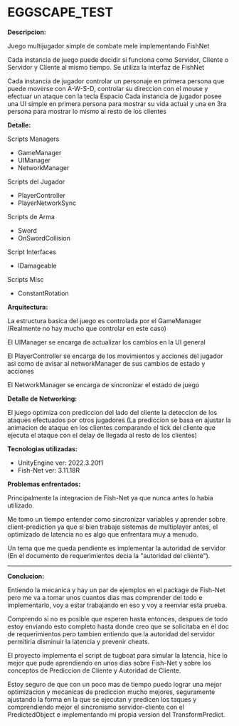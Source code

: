 # EGGSCAPE_TEST

**Descripcion:**

Juego multijugador simple de combate mele implementando FishNet

Cada instancia de juego puede decidir si funciona como Servidor, Cliente o Servidor y Cliente al mismo tiempo. 
Se utiliza la interfaz de FishNet

Cada instancia de jugador controlar un personaje en primera persona que puede moverse con A-W-S-D, controlar su direccion con el mouse y efectuar un ataque con la tecla Espacio
Cada instancia de jugador posee una UI simple en primera persona para mostrar su vida actual y una en 3ra persona para mostrar lo mismo al resto de los clientes

**Detalle:**

Scripts Managers
 - GameManager
 - UIManager
 - NetworkManager

 Scripts del Jugador
 - PlayerController
 - PlayerNetworkSync

Scripts de Arma
- Sword
- OnSwordCollision

Script Interfaces
- IDamageable

 Scripts Misc
 - ConstantRotation

**Arquitectura:**

La estructura basica del juego es controlada por el GameManager
(Realmente no hay mucho que controlar en este caso)

El UIManager se encarga de actualizar los cambios en la UI general

El PlayerController se encarga de los movimientos y acciones del jugador asi como de avisar al networkManager de sus cambios de estado y acciones

El NetworkManager se encarga de sincronizar el estado de juego

**Detalle de Networking:**

El juego optimiza con prediccion del lado del cliente la deteccion de los ataques efectuados por otros jugadores (La prediccion se basa en ajustar la animacion de ataque en los clientes comparando el tick del cliente que ejecuta el ataque con el delay de llegada al resto de los clientes)

**Tecnologias utilizadas:**

- UnityEngine ver: 2022.3.20f1
- Fish-Net ver: 3.11.18R

**Problemas enfrentados:**

Principalmente la integracion de Fish-Net ya que nunca antes lo habia utilizado.

Me tomo un tiempo entender como sincronizar variables y aprender sobre client-prediction ya que si bien trabaje sistemas de multiplayer antes, el optimizado de latencia no es algo que enfrentara muy a menudo.

Un tema que me queda pendiente es implementar la autoridad de servidor (En el documento de requerimientos decia la "autoridad del cliente").

- - - - - - - - - - - - - - - - - - - - - - 

**Conclucion:**

Entiendo la mecanica y hay un par de ejemplos en el package de Fish-Net pero me va a tomar unos cuantos dias mas comprender del todo e implementarlo, voy a estar trabajando en eso y voy a reenviar esta prueba.

Comprendo si no es posible que esperen hasta entonces, despues de todo estoy enviando esto completo hasta donde creo que se solicitaba en el doc de requerimientos pero tambien entiendo que la autoridad del servidor permitiria disminuir la latencia y prevenir cheats.

El proyecto implementa el script de tugboat para simular la latencia, hice lo mejor que pude aprendiendo en unos dias sobre Fish-Net y sobre los conceptos de Prediccion de Cliente y Autoridad de Cliente. 

Estoy seguro de que con un poco mas de tiempo puedo lograr una mejor optimizacion y mecanicas de prediccion mucho mejores, seguramente ajustando la forma en la que se ejecutan y predicen los taques y comprendiendo mejor el sincronismo servidor-cliente con el PredictedObject e implementando mi propia version del TransformPredict.
